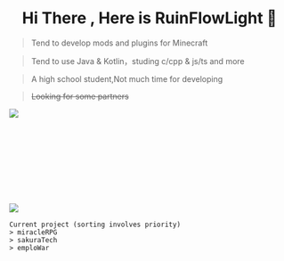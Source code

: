 <h1 align="center">Hi There , Here is RuinFlowLight 👋</h1>

   > Tend to develop mods and plugins for Minecraft<br>
   
   > Tend to use Java & Kotlin，studing c/cpp & js/ts and more<br>
   
   > A high school student,Not much time for developing<br>

   > ~~Looking for some partners~~ <br>
 
<img align="left" src="https://github-readme-stats.vercel.app/api?username=snugbrick&hide_border=true&count_private=true&show_icons=true&icon_color=059878&title_color=059878"/><br><br>
<br><br><br><br><br><br><br><br>
<img align="left" src="https://github-readme-stats.vercel.app/api/top-langs/?username=snugbrick&count_private=true&layout=compact&hide_border=true&langs_count=16&icon_color=059878&title_color=059878"/><br>

```
Current project (sorting involves priority)
> miracleRPG
> sakuraTech
> emploWar
```
<!--
**snugbrick/snugbrick** is a ✨ _special_ ✨ repository because its `README.md` (this file) appears on your GitHub profile.

Here are some ideas to get you started:

- 🔭 I’m currently working on ...
- 🌱 I’m currently learning ...
- 👯 I’m looking to collaborate on ...
- 🤔 I’m looking for help with ...
- 💬 Ask me about ...
- 📫 How to reach me: ...
- 😄 Pronouns: ...
- ⚡ Fun fact: ...
-->

